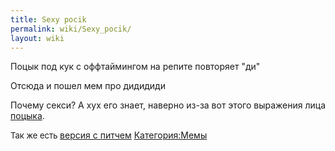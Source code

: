 ```yaml
---
title: Sexy pocik
permalink: wiki/Sexy_pocik/
layout: wiki
---
```


Поцык под кук с оффтаймингом на репите повторяет "ди"

Отсюда и пошел мем про дидидиди

Почему секси? А хух его знает, наверно из-за вот этого выражения лица
[поцыка](Опасный_поцык "wikilink").

<span style="font-size:13px;">Так же есть </span>[версия с
питчем](https://www.youtube.com/watch?v=06EKYd4jqns)
[Категория:Мемы](Категория:Мемы "wikilink")
